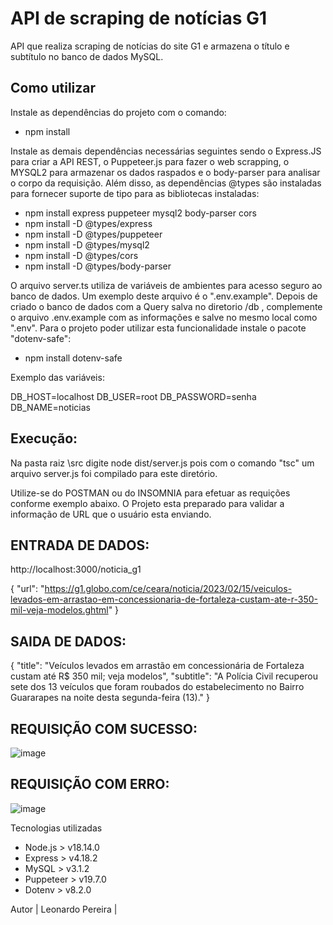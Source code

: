 # API de scraping de notícias G1

API que realiza scraping de notícias do site G1 e armazena o título e subtítulo no banco de dados MySQL.

## Como utilizar

Instale as dependências do projeto com o comando:

 - npm install

Instale as demais dependências necessárias seguintes sendo o Express.JS para criar a API REST, o Puppeteer.js para fazer o web scrapping, o MYSQL2 para armazenar os dados raspados e o body-parser para analisar o corpo da requisição. Além disso, as dependências @types são instaladas para fornecer suporte de tipo para as bibliotecas instaladas:

- npm install express puppeteer mysql2 body-parser cors
- npm install -D @types/express 
- npm install -D @types/puppeteer 
- npm install -D @types/mysql2 
- npm install -D @types/cors 
- npm install -D @types/body-parser

O arquivo server.ts utiliza de variáveis de ambientes para acesso seguro ao banco de dados.
Um exemplo deste arquivo é o ".env.example". Depois de criado o banco de dados com a Query salva no diretorio /db , complemente o arquivo .env.example com as informações e salve no mesmo local como ".env".
Para o projeto poder utilizar esta funcionalidade instale o pacote "dotenv-safe":

- npm install dotenv-safe

Exemplo das variáveis:

DB_HOST=localhost
DB_USER=root
DB_PASSWORD=senha
DB_NAME=noticias

## Execução:

Na pasta raiz \src digite node dist/server.js pois com o comando "tsc" um arquivo server.js foi compilado para este diretório.

Utilize-se do POSTMAN ou do INSOMNIA para efetuar as requições conforme exemplo abaixo. O Projeto esta preparado para validar a informação de URL que o usuário esta enviando.

## ENTRADA DE DADOS:

http://localhost:3000/noticia_g1

{
  "url": "https://g1.globo.com/ce/ceara/noticia/2023/02/15/veiculos-levados-em-arrastao-em-concessionaria-de-fortaleza-custam-ate-r-350-mil-veja-modelos.ghtml"
}

## SAIDA DE DADOS:

{
    "title": "Veículos levados em arrastão em concessionária de Fortaleza custam até R$ 350 mil; veja modelos",
    "subtitle": "A Polícia Civil recuperou sete dos 13 veículos que foram roubados do estabelecimento no Bairro Guararapes na noite desta segunda-feira (13)."
}

## REQUISIÇÃO COM SUCESSO: 

![image](https://user-images.githubusercontent.com/30580018/218987571-5718502a-b08a-4bba-89a6-05d2fd19cbe1.png)

## REQUISIÇÃO COM ERRO:

![image](https://user-images.githubusercontent.com/30580018/218988685-005cee27-5dba-4076-ba3d-5a30b5ab2bf4.png)


Tecnologias utilizadas
- Node.js > v18.14.0
- Express > v4.18.2
- MySQL > v3.1.2
- Puppeteer > v19.7.0
- Dotenv > v8.2.0

Autor
| Leonardo Pereira | 






